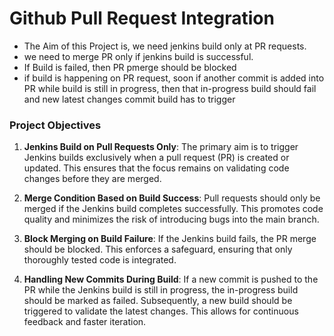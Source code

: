 # Github Pull Request Integration

- The Aim of this Project is, we need jenkins build only at PR requests.
- we need to merge PR only if jenkins build is successful.
- If Build is failed, then PR pmerge should be blocked
- if build is happening on PR request, soon if another commit is added into PR while build is still in progress, then that in-progress build should fail and new latest changes commit build has to trigger

### Project Objectives

1. **Jenkins Build on Pull Requests Only**: The primary aim is to trigger Jenkins builds exclusively when a pull request (PR) is created or updated. This ensures that the focus remains on validating code changes before they are merged.

2. **Merge Condition Based on Build Success**: Pull requests should only be merged if the Jenkins build completes successfully. This promotes code quality and minimizes the risk of introducing bugs into the main branch.

3. **Block Merging on Build Failure**: If the Jenkins build fails, the PR merge should be blocked. This enforces a safeguard, ensuring that only thoroughly tested code is integrated.

4. **Handling New Commits During Build**: If a new commit is pushed to the PR while the Jenkins build is still in progress, the in-progress build should be marked as failed. Subsequently, a new build should be triggered to validate the latest changes. This allows for continuous feedback and faster iteration.
